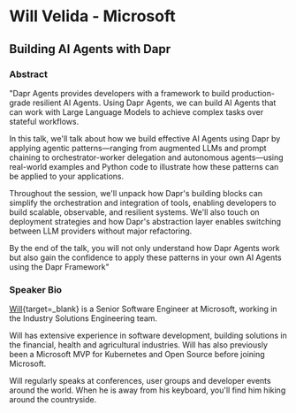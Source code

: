 # Will Velida - Microsoft
## Building AI Agents with Dapr
### Abstract
"Dapr Agents provides developers with a framework to build production-grade resilient AI Agents. Using Dapr Agents, we can build AI Agents that can work with Large Language Models to achieve complex tasks over stateful workflows.

In this talk, we'll talk about how we build effective AI Agents using Dapr by applying agentic patterns—ranging from augmented LLMs and prompt chaining to orchestrator-worker delegation and autonomous agents—using real-world examples and Python code to illustrate how these patterns can be applied to your applications.

Throughout the session, we'll unpack how Dapr's building blocks can simplify the orchestration and integration of tools, enabling developers to build scalable, observable, and resilient systems. We'll also touch on deployment strategies and how Dapr's abstraction layer enables switching between LLM providers without major refactoring.

By the end of the talk, you will not only understand how Dapr Agents work but also gain the confidence to apply these patterns in your own AI Agents using the Dapr Framework"

### Speaker Bio
[Will](https://github.com/willvelida){target=_blank} is a Senior Software Engineer at Microsoft, working in the Industry Solutions Engineering team.

Will has extensive experience in software development, building solutions in the financial, health and agricultural industries. Will has also previously been a Microsoft MVP for Kubernetes and Open Source before joining Microsoft.

Will regularly speaks at conferences, user groups and developer events around the world. When he is away from his keyboard, you'll find him hiking around the countryside.